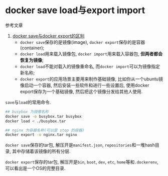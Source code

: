 # docker save load与export import

参考文章

1. [docker save与docker export的区别](https://cnodejs.org/topic/59a2304f7aeedce818249eeb)
    - `docker save`保存的是镜像(image), `docker export`保存的是容器(container); 
    - `docker load`用来载入镜像包, `docker import`用来载入容器包, **但两者都会恢复为镜像**; 
    - `docker load`不能对载入的镜像重命名, 而`docker import`可以为镜像指定新名称;
    - `docker export`的应用场景主要用来制作基础镜像, 比如你从一个ubuntu镜像启动一个容器, 然后安装一些软件和进行一些设置后, 使用docker export保存为一个基础镜像, 然后把这个镜像分发给其他人使用.

`save`与`load`的常用命令.

```bash
## busybox 为镜像名称
docker save -o busybox.tar busybox
docker load < ./busybox.tar
```

```bash
## nginx 为容器名称(可以是 stop 的容器)
docker export -o nginx.tar nginx
```

`docker save`保存的tar包, 解压开是`manifest.json`, `repositories`和一堆hash目录, 其中存储着该镜像的所有分层.

`docker export`保存的tar包, 解压开是`bin`, `boot`, `dev`, `etc`, `home`等和`.dockerenv`, 可以看出是一个OS的完整目录.
